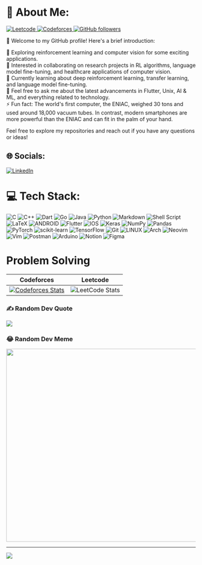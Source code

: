 # 💫 About Me:
<p align="left">
  <a href="https://leetcode.com/sabir00/">
    <img src="https://cp-logo.vercel.app/leetcode/sabir00" alt="Leetcode" />
  </a>
  <a href="https://codeforces.com/profile/sabir">
    <img src="https://cp-logo.vercel.app/codeforces/sabir" alt="Codeforces" />
  </a>
  <a href="https://github.com/coder-wolf?tab=followers">
    <img alt="GitHub followers" src="https://img.shields.io/github/followers/coder-wolf?color=green&logo=github">
  </a>
</p>

👋 Welcome to my GitHub profile! Here's a brief introduction:


🔬 Exploring reinforcement learning and computer vision for some exciting applications.
<br>🤝 Interested in collaborating on research projects in RL algorithms, language model fine-tuning, and healthcare applications of computer vision.
<br>🌱 Currently learning about deep reinforcement learning, transfer learning, and language model fine-tuning.
<br>💬 Feel free to ask me about the latest advancements in Flutter, Unix, AI & ML, and everything related to technology.
<br>⚡ Fun fact: The world's first computer, the ENIAC, weighed 30 tons and used around 18,000 vacuum tubes. In contrast, modern smartphones are more powerful than the ENIAC and can fit in the palm of your hand.

Feel free to explore my repositories and reach out if you have any questions or ideas!






## 🌐 Socials:
[![LinkedIn](https://img.shields.io/badge/LinkedIn-%230077B5.svg?logo=linkedin&logoColor=white)](https://linkedin.com/in/ahammad-sabir) 

# 💻 Tech Stack:
![C](https://img.shields.io/badge/c-%2300599C.svg?style=for-the-badge&logo=c&logoColor=white) ![C++](https://img.shields.io/badge/c++-%2300599C.svg?style=for-the-badge&logo=c%2B%2B&logoColor=white) ![Dart](https://img.shields.io/badge/dart-%230175C2.svg?style=for-the-badge&logo=dart&logoColor=white) ![Go](https://img.shields.io/badge/go-%2300ADD8.svg?style=for-the-badge&logo=go&logoColor=white) ![Java](https://img.shields.io/badge/java-%23ED8B00.svg?style=for-the-badge&logo=java&logoColor=white) ![Python](https://img.shields.io/badge/python-3670A0?style=for-the-badge&logo=python&logoColor=ffdd54) ![Markdown](https://img.shields.io/badge/markdown-%23000000.svg?style=for-the-badge&logo=markdown&logoColor=white) ![Shell Script](https://img.shields.io/badge/shell_script-%23121011.svg?style=for-the-badge&logo=gnu-bash&logoColor=white) ![LaTeX](https://img.shields.io/badge/latex-%23008080.svg?style=for-the-badge&logo=latex&logoColor=white) ![ANDROID](https://img.shields.io/badge/android-%2320232a.svg?style=for-the-badge&logo=android&logoColor=%a4c639) ![Flutter](https://img.shields.io/badge/Flutter-%2302569B.svg?style=for-the-badge&logo=Flutter&logoColor=white) ![IOS](https://img.shields.io/badge/IOS-%2320232a.svg?style=for-the-badge&logo=apple&logoColor=white) ![Keras](https://img.shields.io/badge/Keras-%23D00000.svg?style=for-the-badge&logo=Keras&logoColor=white) ![NumPy](https://img.shields.io/badge/numpy-%23013243.svg?style=for-the-badge&logo=numpy&logoColor=white) ![Pandas](https://img.shields.io/badge/pandas-%23150458.svg?style=for-the-badge&logo=pandas&logoColor=white) ![PyTorch](https://img.shields.io/badge/PyTorch-%23EE4C2C.svg?style=for-the-badge&logo=PyTorch&logoColor=white) ![scikit-learn](https://img.shields.io/badge/scikit--learn-%23F7931E.svg?style=for-the-badge&logo=scikit-learn&logoColor=white) ![TensorFlow](https://img.shields.io/badge/TensorFlow-%23FF6F00.svg?style=for-the-badge&logo=TensorFlow&logoColor=white) ![Git](https://img.shields.io/badge/git-%23F05033.svg?style=for-the-badge&logo=git&logoColor=white)
![LINUX](https://img.shields.io/badge/Linux-FCC624?style=for-the-badge&logo=linux&logoColor=black) ![Arch](https://img.shields.io/badge/Arch%20Linux-1793D1?logo=arch-linux&logoColor=fff&style=for-the-badge)
![Neovim](https://img.shields.io/badge/NeoVim-%2357A143.svg?&style=for-the-badge&logo=neovim&logoColor=white) ![Vim](https://img.shields.io/badge/VIM-%2311AB00.svg?style=for-the-badge&logo=vim&logoColor=white)
![Postman](https://img.shields.io/badge/Postman-FF6C37?style=for-the-badge&logo=postman&logoColor=white) ![Arduino](https://img.shields.io/badge/-Arduino-00979D?style=for-the-badge&logo=Arduino&logoColor=white) ![Notion](https://img.shields.io/badge/Notion-%23000000.svg?style=for-the-badge&logo=notion&logoColor=white) 	![Figma](https://img.shields.io/badge/figma-%23F24E1E.svg?style=for-the-badge&logo=figma&logoColor=white)


<!-- 
# 📊 GitHub Stats:
![](https://github-readme-stats.vercel.app/api?username=coder-wolf&theme=tokyonight&hide_border=false&include_all_commits=false&count_private=true)<br/>
![](https://github-readme-streak-stats.herokuapp.com/?user=coder-wolf&theme=tokyonight&hide_border=false)<br/>
![](https://github-readme-stats.vercel.app/api/top-langs/?username=coder-wolf&theme=tokyonight&hide_border=false&include_all_commits=false&count_private=true&layout=compact) -->
# Problem Solving

| Codeforces        | Leetcode           |
| ------------- |:-------------:|
| [![Codeforces Stats](https://codeforces-readme-stats.vercel.app/api/card?username=sabir)](https://codeforces.com/profile/sabir) | ![LeetCode Stats](https://leetcard.jacoblin.cool/sabir00?theme=nord&font=Anonymous%20Pro&ext=heatmap) |

<!-- [![Codeforces Stats](https://codeforces-readme-stats.vercel.app/api/card?username=sabir)](https://codeforces.com/profile/sabir)
![LeetCode Stats](https://leetcard.jacoblin.cool/sabir00?theme=nord&font=Anonymous%20Pro&ext=heatmap) -->

<!-- ## 🏆 GitHub Trophies
![](https://github-profile-trophy.vercel.app/?username=coder-wolf&theme=tokyonight&no-frame=false&no-bg=true&margin-w=4) -->

### ✍️ Random Dev Quote
![](https://quotes-github-readme.vercel.app/api?type=horizontal&theme=tokyonight)

### 😂 Random Dev Meme
<img src="https://rm.up.railway.app/" width="512px"/>

---
[![](https://visitcount.itsvg.in/api?id=coder-wolf&icon=0&color=0)](https://visitcount.itsvg.in)

<!-- Proudly created with GPRM ( https://gprm.itsvg.in ) -->
